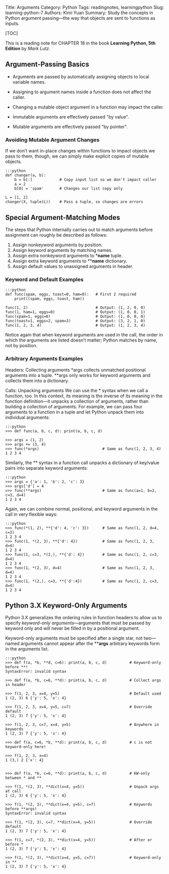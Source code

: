 Title: Arguments
Category: Python
Tags: readingnotes, learningpython
Slug: learning-python-7
Authors: Kimi Yuan
Summary: Study the concepts in Python argument passing—the way that objects are sent to functions as inputs.

[TOC]

This is a reading note for CHAPTER 18 in the book **Learning Python, 5th Edition** by *Mark Lutz*.

## Argument-Passing Basics

* Arguments are passed by automatically assigning objects to local variable names.
* Assigning to argument names inside a function does not affect the caller.
* Changing a mutable object argument in a function may impact the caller.

* Immutable arguments are effectively passed "by value".
* Mutable arguments are effectively passed "by pointer".

### Avoiding Mutable Argument Changes

If we don’t want in-place changes within functions to impact objects we pass to them, though, we can simply make explicit copies of mutable objects.

    :::python
    def changer(a, b):
        b = b[:]            # Copy input list so we don't impact caller
        a = 2
        b[0] = 'spam'       # Changes our list copy only

    L = [1, 2]
    changer(X, tuple(L))    # Pass a tuple, so changes are errors


## Special Argument-Matching Modes

The steps that Python internally carries out to match arguments before assignment can roughly be described as follows:

1. Assign nonkeyword arguments by position.
2. Assign keyword arguments by matching names.
3. Assign extra nonkeyword arguments to ***name** tuple.
4. Assign extra keyword arguments to ****name** dictionary.
5. Assign default values to unassigned arguments in header.

### Keyword and Default Examples

    :::python
    def func(spam, eggs, toast=0, ham=0):   # First 2 required
        print((spam, eggs, toast, ham))

    func(1, 2)                              # Output: (1, 2, 0, 0)
    func(1, ham=1, eggs=0)                  # Output: (1, 0, 0, 1)
    func(spam=1, eggs=0)                    # Output: (1, 0, 0, 0)
    func(toast=1, eggs=2, spam=3)           # Output: (3, 2, 1, 0)
    func(1, 2, 3, 4)                        # Output: (1, 2, 3, 4)

Notice again that when keyword arguments are used in the call, the order in which the arguments are listed doesn’t matter; Python matches by name, not by position.

### Arbitrary Arguments Examples

Headers: Collecting arguments
*args collects unmatched positional arguments into a tuple.
**args only works for keyword arguments and collects them into a dictionary.

Calls: Unpacking arguments
We can use the * syntax when we call a function, too. In this context, its meaning is the inverse of its meaning in the function definition—it unpacks a collection of arguments, rather than building a collection of arguments. For example, we can pass four arguments to a function in a tuple and let Python unpack them into individual arguments:

    :::python
    >>> def func(a, b, c, d): print(a, b, c, d)

    >>> args = (1, 2)
    >>> args += (3, 4)
    >>> func(*args)                            # Same as func(1, 2, 3, 4)
    1 2 3 4

Similarly, the ** syntax in a function call unpacks a dictionary of key/value pairs into separate keyword arguments:

    :::python
    >>> args = {'a': 1, 'b': 2, 'c': 3}
    >>> args['d'] = 4
    >>> func(**args)                           # Same as func(a=1, b=2, c=3, d=4)
    1 2 3 4

Again, we can combine normal, positional, and keyword arguments in the call in very flexible ways:

    :::python
    >>> func(*(1, 2), **{'d': 4, 'c': 3})      # Same as func(1, 2, d=4, c=3)
    1 2 3 4
    >>> func(1, *(2, 3), **{'d': 4})           # Same as func(1, 2, 3, d=4)
    1 2 3 4
    >>> func(1, c=3, *(2,), **{'d': 4})        # Same as func(1, 2, c=3, d=4)
    1 2 3 4
    >>> func(1, *(2, 3), d=4)                  # Same as func(1, 2, 3, d=4)
    1 2 3 4
    >>> func(1, *(2,), c=3, **{'d':4})         # Same as func(1, 2, c=3, d=4)
    1 2 3 4


## Python 3.X Keyword-Only Arguments

Python 3.X generalizes the ordering rules in function headers to allow us to specify *keyword-only arguments*—arguments that must be passed by keyword only and will never be filled in by a positional argument.

Keyword-only arguments must be specified after a single star, not two—named arguments cannot appear after the ****args** arbitrary keywords form in the arguments list.

    :::python
    >>> def f(a, *b, **d, c=6): print(a, b, c, d)          # Keyword-only before **!
    SyntaxError: invalid syntax

    >>> def f(a, *b, c=6, **d): print(a, b, c, d)          # Collect args in header

    >>> f(1, 2, 3, x=4, y=5)                               # Default used
    1 (2, 3) 6 {'y': 5, 'x': 4}

    >>> f(1, 2, 3, x=4, y=5, c=7)                          # Override default
    1 (2, 3) 7 {'y': 5, 'x': 4}

    >>> f(1, 2, 3, c=7, x=4, y=5)                          # Anywhere in keywords
    1 (2, 3) 7 {'y': 5, 'x': 4}

    >>> def f(a, c=6, *b, **d): print(a, b, c, d)          # c is not keyword-only here!

    >>> f(1, 2, 3, x=4)
    1 (3,) 2 {'x': 4}


    >>> def f(a, *b, c=6, **d): print(a, b, c, d)          # KW-only between * and **

    >>> f(1, *(2, 3), **dict(x=4, y=5))                    # Unpack args at call
    1 (2, 3) 6 {'y': 5, 'x': 4}

    >>> f(1, *(2, 3), **dict(x=4, y=5), c=7)               # Keywords before **args!
    SyntaxError: invalid syntax

    >>> f(1, *(2, 3), c=7, **dict(x=4, y=5))               # Override default
    1 (2, 3) 7 {'y': 5, 'x': 4}

    >>> f(1, c=7, *(2, 3), **dict(x=4, y=5))               # After or before *
    1 (2, 3) 7 {'y': 5, 'x': 4}

    >>> f(1, *(2, 3), **dict(x=4, y=5, c=7))               # Keyword-only in **
    1 (2, 3) 7 {'y': 5, 'x': 4}
